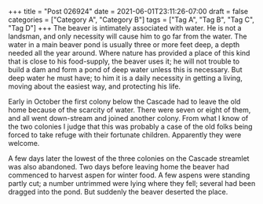 +++
title = "Post 026924"
date = 2021-06-01T23:11:26-07:00
draft = false
categories = ["Category A", "Category B"]
tags = ["Tag A", "Tag B", "Tag C", "Tag D"]
+++
The beaver is intimately associated with water. He is not a landsman, and only necessity will cause him to go far from the water. The water in a main beaver pond is usually three or more feet deep, a depth needed all the year around. Where nature has provided a place of this kind that is close to his food-supply, the beaver uses it; he will not trouble to build a dam and form a pond of deep water unless this is necessary. But deep water he must have; to him it is a daily necessity in getting a living, moving about the easiest way, and protecting his life.

Early in October the first colony below the Cascade had to leave the old home because of the scarcity of water. There were seven or eight of them, and all went down-stream and joined another colony. From what I know of the two colonies I judge that this was probably a case of the old folks being forced to take refuge with their fortunate children. Apparently they were welcome.

A few days later the lowest of the three colonies on the Cascade streamlet was also abandoned. Two days before leaving home the beaver had commenced to harvest aspen for winter food. A few aspens were standing partly cut; a number untrimmed were lying where they fell; several had been dragged into the pond. But suddenly the beaver deserted the place.
